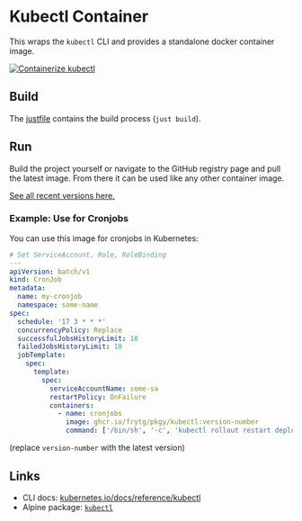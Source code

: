 # Kubectl Container

This wraps the `kubectl` CLI and provides a standalone docker container image.

[![Containerize kubectl](https://github.com/frytg/pkgy/actions/workflows/build-kubectl.yml/badge.svg?branch=main)](https://github.com/frytg/pkgy/actions/workflows/build-kubectl.yml)

## Build

The [justfile](justfile) contains the build process (`just build`).

## Run

Build the project yourself or navigate to the GitHub registry page and pull the latest image. From there it can be used like any other container image.

[See all recent versions here.](https://github.com/frytg/pkgy/pkgs/container/pkgy%2Fkubectl/versions)

### Example: Use for Cronjobs

You can use this image for cronjobs in Kubernetes:

```yaml
# Set ServiceAccount, Role, RoleBinding
---
apiVersion: batch/v1
kind: CronJob
metadata:
  name: my-cronjob
  namespace: some-name
spec:
  schedule: '17 3 * * *'
  concurrencyPolicy: Replace
  successfulJobsHistoryLimit: 10
  failedJobsHistoryLimit: 10
  jobTemplate:
    spec:
      template:
        spec:
          serviceAccountName: some-sa
          restartPolicy: OnFailure
          containers:
            - name: cronjobs
              image: ghcr.io/frytg/pkgy/kubectl:version-number
              command: ['/bin/sh', '-c', 'kubectl rollout restart deployment/my-deployment -n my-namespace']
```

(replace `version-number` with the latest version)

## Links

- CLI docs: [kubernetes.io/docs/reference/kubectl](https://kubernetes.io/docs/reference/kubectl/)
- Alpine package: [`kubectl`](https://pkgs.alpinelinux.org/package/edge/community/x86_64/kubectl)
